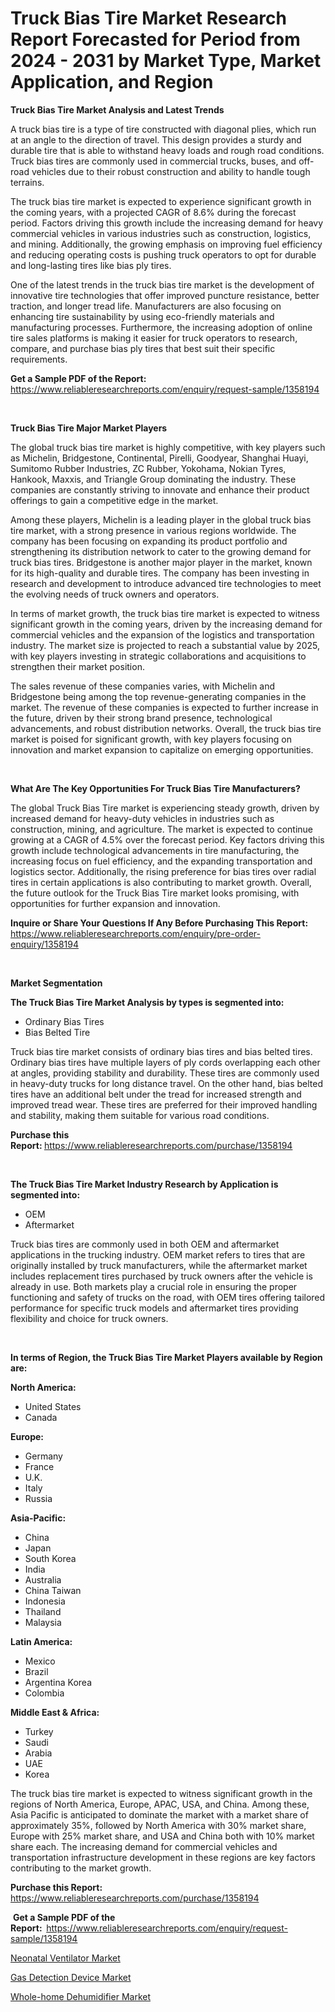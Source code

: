 <p><h1>Truck Bias Tire Market Research Report Forecasted for Period from 2024 -  2031 by Market Type, Market Application, and Region</h1></p><p><strong>Truck Bias Tire Market Analysis and Latest Trends</strong></p>
<p><p>A truck bias tire is a type of tire constructed with diagonal plies, which run at an angle to the direction of travel. This design provides a sturdy and durable tire that is able to withstand heavy loads and rough road conditions. Truck bias tires are commonly used in commercial trucks, buses, and off-road vehicles due to their robust construction and ability to handle tough terrains.</p><p>The truck bias tire market is expected to experience significant growth in the coming years, with a projected CAGR of 8.6% during the forecast period. Factors driving this growth include the increasing demand for heavy commercial vehicles in various industries such as construction, logistics, and mining. Additionally, the growing emphasis on improving fuel efficiency and reducing operating costs is pushing truck operators to opt for durable and long-lasting tires like bias ply tires.</p><p>One of the latest trends in the truck bias tire market is the development of innovative tire technologies that offer improved puncture resistance, better traction, and longer tread life. Manufacturers are also focusing on enhancing tire sustainability by using eco-friendly materials and manufacturing processes. Furthermore, the increasing adoption of online tire sales platforms is making it easier for truck operators to research, compare, and purchase bias ply tires that best suit their specific requirements.</p></p>
<p><strong>Get a Sample PDF of the Report:&nbsp;</strong> <a href="https://www.reliableresearchreports.com/enquiry/request-sample/1358194">https://www.reliableresearchreports.com/enquiry/request-sample/1358194</a></p>
<p>&nbsp;</p>
<p><strong>Truck Bias Tire Major Market Players</strong></p>
<p><p>The global truck bias tire market is highly competitive, with key players such as Michelin, Bridgestone, Continental, Pirelli, Goodyear, Shanghai Huayi, Sumitomo Rubber Industries, ZC Rubber, Yokohama, Nokian Tyres, Hankook, Maxxis, and Triangle Group dominating the industry. These companies are constantly striving to innovate and enhance their product offerings to gain a competitive edge in the market.</p><p>Among these players, Michelin is a leading player in the global truck bias tire market, with a strong presence in various regions worldwide. The company has been focusing on expanding its product portfolio and strengthening its distribution network to cater to the growing demand for truck bias tires. Bridgestone is another major player in the market, known for its high-quality and durable tires. The company has been investing in research and development to introduce advanced tire technologies to meet the evolving needs of truck owners and operators.</p><p>In terms of market growth, the truck bias tire market is expected to witness significant growth in the coming years, driven by the increasing demand for commercial vehicles and the expansion of the logistics and transportation industry. The market size is projected to reach a substantial value by 2025, with key players investing in strategic collaborations and acquisitions to strengthen their market position.</p><p>The sales revenue of these companies varies, with Michelin and Bridgestone being among the top revenue-generating companies in the market. The revenue of these companies is expected to further increase in the future, driven by their strong brand presence, technological advancements, and robust distribution networks. Overall, the truck bias tire market is poised for significant growth, with key players focusing on innovation and market expansion to capitalize on emerging opportunities.</p></p>
<p>&nbsp;</p>
<p><strong>What Are The Key Opportunities For Truck Bias Tire Manufacturers?</strong></p>
<p><p>The global Truck Bias Tire market is experiencing steady growth, driven by increased demand for heavy-duty vehicles in industries such as construction, mining, and agriculture. The market is expected to continue growing at a CAGR of 4.5% over the forecast period. Key factors driving this growth include technological advancements in tire manufacturing, the increasing focus on fuel efficiency, and the expanding transportation and logistics sector. Additionally, the rising preference for bias tires over radial tires in certain applications is also contributing to market growth. Overall, the future outlook for the Truck Bias Tire market looks promising, with opportunities for further expansion and innovation.</p></p>
<p><strong>Inquire or Share Your Questions If Any Before Purchasing This Report:</strong> <a href="https://www.reliableresearchreports.com/enquiry/pre-order-enquiry/1358194">https://www.reliableresearchreports.com/enquiry/pre-order-enquiry/1358194</a></p>
<p>&nbsp;</p>
<p><strong>Market Segmentation</strong></p>
<p><strong>The Truck Bias Tire Market Analysis by types is segmented into:</strong></p>
<p><ul><li>Ordinary Bias Tires</li><li>Bias Belted Tire</li></ul></p>
<p><p>Truck bias tire market consists of ordinary bias tires and bias belted tires. Ordinary bias tires have multiple layers of ply cords overlapping each other at angles, providing stability and durability. These tires are commonly used in heavy-duty trucks for long distance travel. On the other hand, bias belted tires have an additional belt under the tread for increased strength and improved tread wear. These tires are preferred for their improved handling and stability, making them suitable for various road conditions.</p></p>
<p><strong>Purchase this Report:&nbsp;</strong><a href="https://www.reliableresearchreports.com/purchase/1358194">https://www.reliableresearchreports.com/purchase/1358194</a></p>
<p>&nbsp;</p>
<p><strong>The Truck Bias Tire Market Industry Research by Application is segmented into:</strong></p>
<p><ul><li>OEM</li><li>Aftermarket</li></ul></p>
<p><p>Truck bias tires are commonly used in both OEM and aftermarket applications in the trucking industry. OEM market refers to tires that are originally installed by truck manufacturers, while the aftermarket market includes replacement tires purchased by truck owners after the vehicle is already in use. Both markets play a crucial role in ensuring the proper functioning and safety of trucks on the road, with OEM tires offering tailored performance for specific truck models and aftermarket tires providing flexibility and choice for truck owners.</p></p>
<p>&nbsp;</p>
<p><strong>In terms of Region, the Truck Bias Tire Market Players available by Region are:</strong></p>
<p>
    <p> <strong> North America: </strong>
        <ul>
            <li>United States</li>
            <li>Canada</li>
        </ul>
        </p> 
    <p> <strong> Europe: </strong>
        <ul>
            <li>Germany</li>
            <li>France</li>
            <li>U.K.</li>
            <li>Italy</li>
            <li>Russia</li>
        </ul>
        </p> 
    <p> <strong> Asia-Pacific: </strong>
        <ul>
            <li>China</li>
            <li>Japan</li>
            <li>South Korea</li>
            <li>India</li>
            <li>Australia</li>
            <li>China Taiwan</li>
            <li>Indonesia</li>
            <li>Thailand</li>
            <li>Malaysia</li>
        </ul>
        </p> 
    <p> <strong> Latin America: </strong>
        <ul>
            <li>Mexico</li>
            <li>Brazil</li>
            <li>Argentina Korea</li>
            <li>Colombia</li>
        </ul>
        </p> 
    <p> <strong> Middle East & Africa: </strong>
        <ul>
            <li>Turkey</li>
            <li>Saudi</li>
            <li>Arabia</li>
            <li>UAE</li>
            <li>Korea</li>
        </ul>
    </p>
    </p>
<p><p>The truck bias tire market is expected to witness significant growth in the regions of North America, Europe, APAC, USA, and China. Among these, Asia Pacific is anticipated to dominate the market with a market share of approximately 35%, followed by North America with 30% market share, Europe with 25% market share, and USA and China both with 10% market share each. The increasing demand for commercial vehicles and transportation infrastructure development in these regions are key factors contributing to the market growth.</p></p>
<p><strong>Purchase this Report: </strong><a href="https://www.reliableresearchreports.com/purchase/1358194">https://www.reliableresearchreports.com/purchase/1358194</a></p>
<p>&nbsp;<strong>Get a Sample PDF of the Report:&nbsp;&nbsp;</strong><a href="https://www.reliableresearchreports.com/enquiry/request-sample/1358194">https://www.reliableresearchreports.com/enquiry/request-sample/1358194</a></p>
<p><strong></strong></p>
<p><p><a href="https://view.publitas.com/reportprime-1/neonatal-ventilator-market-size-global-industry-overview-market-segmentation-and-forecast-2023-to-2030/">Neonatal Ventilator Market</a></p><p><a href="https://view.publitas.com/reportprime-1/gas-detection-device-market-offer-valuable-insights-into-market-size-market-share-market-trends-and-projections-spanning-from-2023-to-2030/">Gas Detection Device Market</a></p><p><a href="https://view.publitas.com/reportprime-1/whole-home-dehumidifier-market-size-global-industry-overview-market-segmentation-and-forecast-2023-to-2030/">Whole-home Dehumidifier Market</a></p></p>